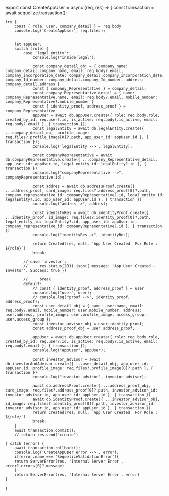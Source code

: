 

export const CreateAppUser = async (req, res) => {
    const transaction = await sequelize.transaction();

    try {
        const { role, user, company_detail } = req.body
        console.log('CreateAppUser', req.files);


        let appUser;
        switch (role) {
            case 'legal_entity':
                console.log("inside legal");

                const company_detail_obj = { company_name: company_detail.company_name, email: req.body?.email, company_incorporation_date: company_detail.company_incorporation_date, company_Id_number: company_detail.company_Id_number, address: company_detail.address }
                const { company_Representative } = company_detail;
                const company_Representative_detail = { name: company_Representative.name, email: req.body?.email, mobile_number: company_Representative?.mobile_number }
                const { identity_proof, address_proof } = company_Representative
                appUser = await db.appUser.create({ role: req.body.role, created_by_id: req.user?.id, is_active: req.body?.is_active, email: req.body?.email }, { transaction });
                const legalEntity = await db.legalEntity.create({ ...company_detail_obj, profile_image: req.files?.profile_image[0]?.path, app_user_id: appUser.id }, { transaction });
                console.log('legalEntity -->', legalEntity);

                const companyRepresentative = await db.companyRepresentative.create({ ...company_Representative_detail, app_user_id: appUser.id, legal_entity_id: legalEntity?.id }, { transaction })
                console.log("companyRepresentative -->", companyRepresentative.id);

                const addres = await db.addressProof.create({ ...address_proof, card_image: req.files?.address_proof[0]?.path, company_representative_id: companyRepresentative?.id, legal_entity_id: legalEntity?.id, app_user_id: appUser.id }, { transaction })
                console.log("addres-->", addres);

                const identityRes = await db.identityProof.create({ ...identity_proof, id_image: req.files?.identity_proof[0]?.path, legal_entity_id: legalEntity?.id, app_user_id: appUser.id, company_representative_id: companyRepresentative?.id }, { transaction })
                console.log("identityRes-->", identityRes);

                return Created(res, null, `App User Created  For Role : ${role}`)
                break;

            // case 'investor':
            //     res.status(201).json({ message: 'App User Created -Investor', Success: true })

            //     break
            default:
                // const { identity_proof, address_proof } = user
                console.log("user", user);
                // console.log("proof -->", identity_proof, address_proof);
                const user_detail_obj = { name: user.name, email: req.body?.email, mobile_number: user.mobile_number, address: user.address, profile_image: user.profile_image, access_group: user.access_group };
                const investor_advisor_obj = user.identity_proof;
                const address_proof_obj = user.address_proof;

                appUser = await db.appUser.create({ role: req.body.role, created_by_id: req.user?.id, is_active: req.body?.is_active, email: req.body?.email }, { transaction });
                console.log("appUser", appUser);

                const investor_advisor = await db.investorAndAdvisor.create({ ...user_detail_obj, app_user_id: appUser.id, profile_image: req.files?.profile_image[0]?.path }, { transaction })
                console.log("investor_advisor", investor_advisor);

                await db.addressProof.create({ ...address_proof_obj, card_image: req.files?.address_proof[0]?.path, investor_advisor_id: investor_advisor.id, app_user_id: appUser.id }, { transaction })
                await db.identityProof.create({ ...investor_advisor_obj, id_image: req.files?.identity_proof[0]?.path, investor_advisor_id: investor_advisor.id, app_user_id: appUser.id }, { transaction })
                return Created(res, null, `App User Created  For Role : ${role}`)
                break;
        }
        await transaction.commit();
        // return res.send("create")

    } catch (error) {
        await transaction.rollback();
        console.log('CreateAppUser error -->', error);
        if(error.name === 'SequelizeValidationError'){
        return ServerError(res, 'Internal Server Error', error?.errors[0]?.message)
        }
        return ServerError(res, 'Internal Server Error', error)
    }
}
